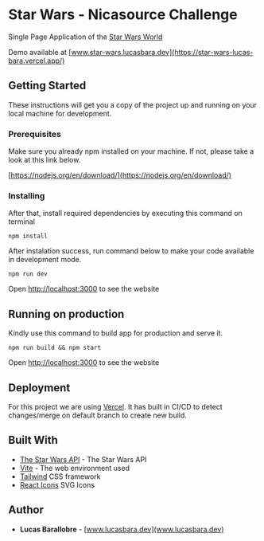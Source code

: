 # Star Wars - Nicasource Challenge

Single Page Application of the [Star Wars World](https://swapi.dev/)

Demo available at [www.star-wars.lucasbara.dev](https://star-wars-lucas-bara.vercel.app/)

## Getting Started

These instructions will get you a copy of the project up and running on your local machine for development.

### Prerequisites

Make sure you already npm installed on your machine. If not, please take a look at this link below.

[https://nodejs.org/en/download/](https://nodejs.org/en/download/)

### Installing

After that, install required dependencies by executing this command on terminal

```
npm install
```

After instalation success, run command below to make your code available in development mode.

```
npm run dev
```

Open [http://localhost:3000](http://localhost:3000) to see the website

## Running on production

Kindly use this command to build app for production and serve it.

```
npm run build && npm start
```

Open [http://localhost:3000](http://localhost:3000) to see the website

## Deployment

For this project we are using [Vercel](https://vercel.com/).
It has built in CI/CD to detect changes/merge on default branch to create new build.

## Built With

- [The Star Wars API](https://swapi.dev/) - The Star Wars API
- [Vite](https://vitejs.dev/) - The web environment used
- [Tailwind](https://tailwindcss.com/) CSS framework
- [React Icons](https://react-icons.github.io/react-icons/) SVG Icons

## Author

- **Lucas Barallobre** - [www.lucasbara.dev](www.lucasbara.dev)
